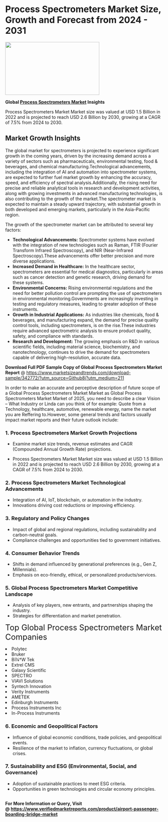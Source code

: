 <H1>Process Spectrometers Market Size, Growth and Forecast from 2024 - 2031</H1><img class="aligncenter size-medium wp-image-584254" src="https://thirdeyenews.in/wp-content/uploads/2024/09/Global-Market-Research-300x168.jpeg" alt="" width="300" height="168" /><p><strong>Global&nbsp;<a href="https://www.marketsizeandtrends.com/download-sample/342772/?utm_source=Github8j?utm_medium=211">Process Spectrometers Market</a> Insights</strong></p><p>Process Spectrometers Market Market size was valued at USD 1.5 Billion in 2022 and is projected to reach USD 2.6 Billion by 2030, growing at a CAGR of 7.5% from 2024 to 2030.</p><p><h2>Market Growth Insights</h2> <p>The global market for spectrometers is projected to experience significant growth in the coming years, driven by the increasing demand across a variety of sectors such as pharmaceuticals, environmental testing, food & beverages, and chemical manufacturing.Technological advancements, including the integration of AI and automation into spectrometer systems, are expected to further fuel market growth by enhancing the accuracy, speed, and efficiency of spectral analysis.Additionally, the rising need for precise and reliable analytical tools in research and development activities, along with growing investments in advanced manufacturing technologies, is also contributing to the growth of the market.The spectrometer market is expected to maintain a steady upward trajectory, with substantial growth in both developed and emerging markets, particularly in the Asia-Pacific region.</p> <p>The growth of the spectrometer market can be attributed to several key factors:</p> <ul> <li><strong>Technological Advancements:</strong> Spectrometer systems have evolved with the integration of new technologies such as Raman, FTIR (Fourier Transform Infrared Spectroscopy), and NIR (Near-Infrared Spectroscopy).These advancements offer better precision and more diverse applications.</li> <li><strong>Increased Demand in Healthcare:</strong> In the healthcare sector, spectrometers are essential for medical diagnostics, particularly in areas such as cancer detection and genetic research, driving demand for these systems.</li> <li><strong>Environmental Concerns:</strong> Rising environmental regulations and the need for better pollution control are prompting the use of spectrometers in environmental monitoring.Governments are increasingly investing in testing and regulatory measures, leading to greater adoption of these instruments.</li> <li><strong>Growth in Industrial Applications:</strong> As industries like chemicals, food & beverages, and manufacturing expand, the demand for precise quality control tools, including spectrometers, is on the rise.These industries require advanced spectrometric analysis to ensure product quality, safety, and compliance with standards.</li> <li><strong>Research and Development:</strong> The growing emphasis on R&D in various scientific fields, including material science, biochemistry, and nanotechnology, continues to drive the demand for spectrometers capable of delivering high-resolution, accurate data.</li> </ul> <p><span class=""><strong>Download Full PDF Sample Copy of Global Process Spectrometers Market Report</strong> @ <a href="https://www.marketsizeandtrends.com/download-sample/342772/?utm_source=Github8j?utm_medium=211" target="_blank">https://www.marketsizeandtrends.com/download-sample/342772/?utm_source=Github8j?utm_medium=211</a></span></p><p>In order to make an accurate and perceptive description of future scope of a Global&nbsp;Process Spectrometers Market Market as Global&nbsp;Process Spectrometers Market Market of 2025, you need to describe a clear Vision &ndash; What Industry or Linda can you think of for example: Quote from a Technology, healthcare, automotive, renewable energy, name the market you are Reffering to.However, some general trends and factors usually impact market reports and their future outlook include:</p><h3>1.&nbsp;<strong>Process Spectrometers Market Growth Projections</strong></h3><ul><li>Examine market size trends, revenue estimates and CAGR (Compounded Annual Growth Rate) projections.</li><li><p>Process Spectrometers Market Market size was valued at USD 1.5 Billion in 2022 and is projected to reach USD 2.6 Billion by 2030, growing at a CAGR of 7.5% from 2024 to 2030.</p></li></ul><h3>2.&nbsp;<strong>Process Spectrometers Market Technological Advancements</strong></h3><ul><li>Integration of AI, IoT, blockchain, or automation in the industry.</li><li>Innovations driving cost reductions or improving efficiency.</li></ul><h3>3.&nbsp;<strong>Regulatory and Policy Changes</strong></h3><ul><li>Impact of global and regional regulations, including sustainability and carbon-neutral goals.</li><li>Compliance challenges and opportunities tied to government initiatives.</li></ul><h3>4.&nbsp;<strong>Consumer Behavior Trends</strong></h3><ul><li>Shifts in demand influenced by generational preferences (e.g., Gen Z, Millennials).</li><li>Emphasis on eco-friendly, ethical, or personalized products/services.</li></ul><h3>5.&nbsp;<strong>Global Process Spectrometers Market Competitive Landscape</strong></h3><ul><li>Analysis of key players, new entrants, and partnerships shaping the industry.</li><li>Strategies for differentiation and market penetration.</li></ul><p data-pm-slice="1 1 []"><span style="color: inherit; font-family: inherit; font-size: 25px;">Top Global Process Spectrometers Market Companies</span></p><div class="" data-test-id=""><p><li>Polytec</li><li> Bruker</li><li> Bï¼†W Tek</li><li> Extrel CMS</li><li> Galaxy Scientific</li><li> SPECTRO</li><li> VIAVI Solutions</li><li> Syntech Innovation</li><li> Verity Instruments</li><li> AMETEK</li><li> Edinburgh Instruments</li><li> Process Instruments Inc</li><li> In-Process Instruments</li></p></div><h3>6.&nbsp;<strong>Economic and Geopolitical Factors</strong></h3><ul><li>Influence of global economic conditions, trade policies, and geopolitical events.</li><li>Resilience of the market to inflation, currency fluctuations, or global crises.</li></ul><h3>7.&nbsp;<strong>Sustainability and ESG (Environmental, Social, and Governance)</strong></h3><ul><li>Adoption of sustainable practices to meet ESG criteria.</li><li>Opportunities in green technologies and circular economy principles.</li></ul><h2><strong style="font-size: 14px;">For More Information or Query, Visit @&nbsp;</strong><a style="background-color: #ffffff; font-size: 14px;" href="https://www.marketsizeandtrends.com/report/process-spectrometers-market/" target="_blank">https://www.verifiedmarketreports.com/product/airport-passenger-boarding-bridge-market</a></h2>